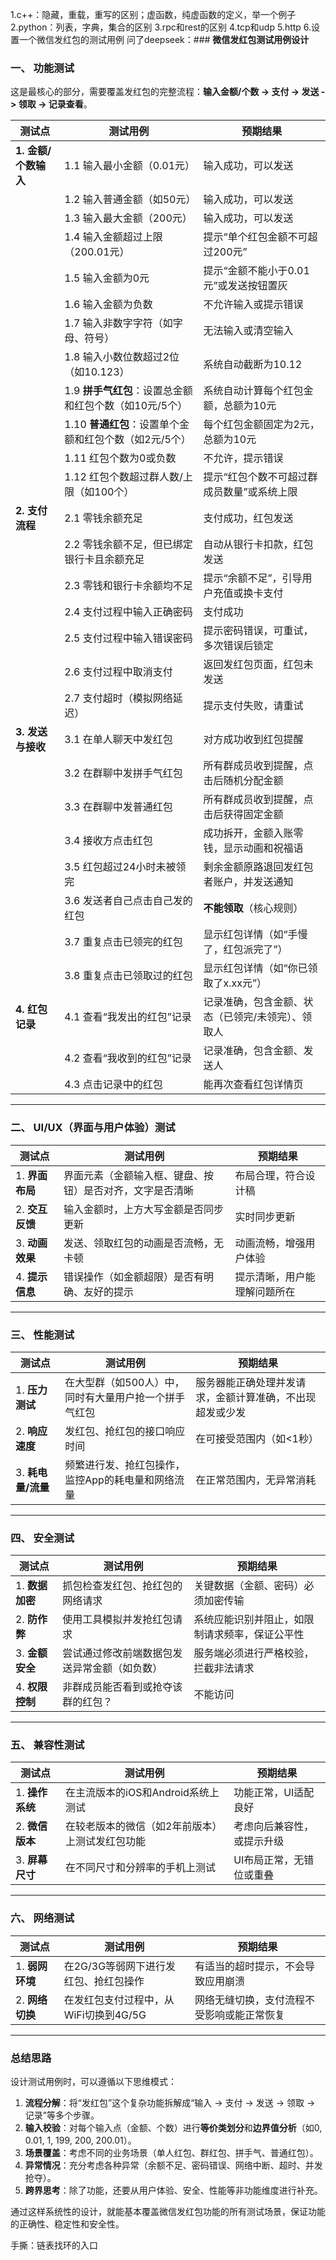 1.c++：隐藏，重载，重写的区别；虚函数，纯虚函数的定义，举一个例子
2.python：列表，字典，集合的区别
3.rpc和rest的区别
4.tcp和udp
5.http
6.设置一个微信发红包的测试用例
问了deepseek：### **微信发红包测试用例设计**

### **一、 功能测试**

这是最核心的部分，需要覆盖发红包的完整流程：**输入金额/个数 -> 支付 -> 发送 -> 领取 -> 记录查看**。

| **测试点** | **测试用例** | **预期结果** |
| --- | --- | --- |
| **1. 金额/个数输入** | 1.1 输入最小金额（0.01元） | 输入成功，可以发送 |
|  | 1.2 输入普通金额（如50元） | 输入成功，可以发送 |
|  | 1.3 输入最大金额（200元） | 输入成功，可以发送 |
|  | 1.4 输入金额超过上限（200.01元） | 提示“单个红包金额不可超过200元” |
|  | 1.5 输入金额为0元 | 提示“金额不能小于0.01元”或发送按钮置灰 |
|  | 1.6 输入金额为负数 | 不允许输入或提示错误 |
|  | 1.7 输入非数字字符（如字母、符号） | 无法输入或清空输入 |
|  | 1.8 输入小数位数超过2位（如10.123） | 系统自动截断为10.12 |
|  | 1.9 **拼手气红包**：设置总金额和红包个数（如10元/5个） | 系统自动计算每个红包金额，总额为10元 |
|  | 1.10 **普通红包**：设置单个金额和红包个数（如2元/5个） | 每个红包金额固定为2元，总额为10元 |
|  | 1.11 红包个数为0或负数 | 不允许，提示错误 |
|  | 1.12 红包个数超过群人数/上限（如100个） | 提示“红包个数不可超过群成员数量”或系统上限 |
| **2. 支付流程** | 2.1 零钱余额充足 | 支付成功，红包发送 |
|  | 2.2 零钱余额不足，但已绑定银行卡且余额充足 | 自动从银行卡扣款，红包发送 |
|  | 2.3 零钱和银行卡余额均不足 | 提示“余额不足”，引导用户充值或换卡支付 |
|  | 2.4 支付过程中输入正确密码 | 支付成功 |
|  | 2.5 支付过程中输入错误密码 | 提示密码错误，可重试，多次错误后锁定 |
|  | 2.6 支付过程中取消支付 | 返回发红包页面，红包未发送 |
|  | 2.7 支付超时（模拟网络延迟） | 提示支付失败，请重试 |
| **3. 发送与接收** | 3.1 在单人聊天中发红包 | 对方成功收到红包提醒 |
|  | 3.2 在群聊中发拼手气红包 | 所有群成员收到提醒，点击后随机分配金额 |
|  | 3.3 在群聊中发普通红包 | 所有群成员收到提醒，点击后获得固定金额 |
|  | 3.4 接收方点击红包 | 成功拆开，金额入账零钱，显示动画和祝福语 |
|  | 3.5 红包超过24小时未被领完 | 剩余金额原路退回发红包者账户，并发送通知 |
|  | 3.6 发送者自己点击自己发的红包 | **不能领取**（核心规则） |
|  | 3.7 重复点击已领完的红包 | 显示红包详情（如“手慢了，红包派完了”） |
|  | 3.8 重复点击已领取过的红包 | 显示红包详情（如“你已领取了x.xx元”） |
| **4. 红包记录** | 4.1 查看“我发出的红包”记录 | 记录准确，包含金额、状态（已领完/未领完）、领取人 |
|  | 4.2 查看“我收到的红包”记录 | 记录准确，包含金额、发送人 |
|  | 4.3 点击记录中的红包 | 能再次查看红包详情页 |

---

### **二、 UI/UX（界面与用户体验）测试**

| **测试点** | **测试用例** | **预期结果** |
| --- | --- | --- |
| 1. **界面布局** | 界面元素（金额输入框、键盘、按钮）是否对齐，文字是否清晰 | 布局合理，符合设计稿 |
| 2. **交互反馈** | 输入金额时，上方大写金额是否同步更新 | 实时同步更新 |
| 3. **动画效果** | 发送、领取红包的动画是否流畅，无卡顿 | 动画流畅，增强用户体验 |
| 4. **提示信息** | 错误操作（如金额超限）是否有明确、友好的提示 | 提示清晰，用户能理解问题所在 |

---

### **三、 性能测试**

| **测试点** | **测试用例** | **预期结果** |
| --- | --- | --- |
| 1. **压力测试** | 在大型群（如500人）中，同时有大量用户抢一个拼手气红包 | 服务器能正确处理并发请求，金额计算准确，不出现超发或少发 |
| 2. **响应速度** | 发红包、抢红包的接口响应时间 | 在可接受范围内（如<1秒） |
| 3. **耗电量/流量** | 频繁进行发、抢红包操作，监控App的耗电量和网络流量 | 在正常范围内，无异常消耗 |

---

### **四、 安全测试**

| **测试点** | **测试用例** | **预期结果** |
| --- | --- | --- |
| 1. **数据加密** | 抓包检查发红包、抢红包的网络请求 | 关键数据（金额、密码）必须加密传输 |
| 2. **防作弊** | 使用工具模拟并发抢红包请求 | 系统应能识别并阻止，如限制请求频率，保证公平性 |
| 3. **金额安全** | 尝试通过修改前端数据包发送异常金额（如负数） | 服务端必须进行严格校验，拦截非法请求 |
| 4. **权限控制** | 非群成员能否看到或抢夺该群的红包？ | 不能访问 |

---

### **五、 兼容性测试**

| **测试点** | **测试用例** | **预期结果** |
| --- | --- | --- |
| 1. **操作系统** | 在主流版本的iOS和Android系统上测试 | 功能正常，UI适配良好 |
| 2. **微信版本** | 在较老版本的微信（如2年前版本）上测试发红包功能 | 考虑向后兼容性，或提示升级 |
| 3. **屏幕尺寸** | 在不同尺寸和分辨率的手机上测试 | UI布局正常，无错位或重叠 |

---

### **六、 网络测试**

| **测试点** | **测试用例** | **预期结果** |
| --- | --- | --- |
| 1. **弱网环境** | 在2G/3G等弱网下进行发红包、抢红包操作 | 有适当的超时提示，不会导致应用崩溃 |
| 2. **网络切换** | 在发红包支付过程中，从WiFi切换到4G/5G | 网络无缝切换，支付流程不受影响或能正常恢复 |

---

### **总结思路**

设计测试用例时，可以遵循以下思维模式：

1. **流程分解**：将“发红包”这个复杂功能拆解成“输入 -> 支付 -> 发送 -> 领取 -> 记录”等多个步骤。
2. **输入校验**：对每个输入点（金额、个数）进行**等价类划分**和**边界值分析**（如0, 0.01, 1, 199, 200, 200.01）。
3. **场景覆盖**：考虑不同的业务场景（单人红包、群红包、拼手气、普通红包）。
4. **异常情况**：充分考虑各种异常（余额不足、密码错误、网络中断、超时、并发抢夺）。
5. **跨界思考**：除了功能，还要从用户体验、安全、性能等非功能维度进行补充。

通过这样系统性的设计，就能基本覆盖微信发红包功能的所有测试场景，保证功能的正确性、稳定性和安全性。

手撕：链表找环的入口
